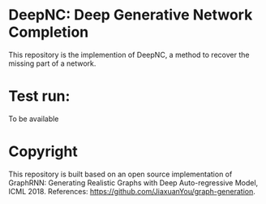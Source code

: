 # DeepNC: Deep Generative Network Completion
This repository is the implemention of DeepNC, a method to recover the missing part of a network.
# Test run:
To be available
# Copyright
This repository is built based on an open source implementation of GraphRNN: Generating Realistic Graphs with Deep Auto-regressive Model, ICML 2018. References: https://github.com/JiaxuanYou/graph-generation.
